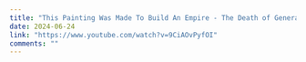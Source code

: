 ```yaml
---
title: "This Painting Was Made To Build An Empire - The Death of General Wolfe by Benjamin West"
date: 2024-06-24
link: "https://www.youtube.com/watch?v=9CiAOvPyfOI"
comments: ""
---
```


